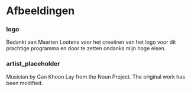 # Afbeeldingen

### logo
Bedankt aan Maarten Lootens voor het creeëren van het logo voor dit prachtige programma 
en door te zetten ondanks mijn hoge eisen.

### artist_placeholder

Musician by Gan Khoon Lay from the Noun Project.
The original work has been modified.

